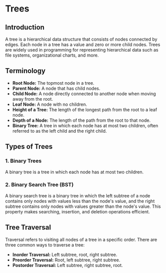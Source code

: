 # Trees

## Introduction
A tree is a hierarchical data structure that consists of nodes connected by edges. Each node in a tree has a value and zero or more child nodes. Trees are widely used in programming for representing hierarchical data such as file systems, organizational charts, and more.

## Terminology
- **Root Node:** The topmost node in a tree.
- **Parent Node:** A node that has child nodes.
- **Child Node:** A node directly connected to another node when moving away from the root.
- **Leaf Node:** A node with no children.
- **Height of a Tree:** The length of the longest path from the root to a leaf node.
- **Depth of a Node:** The length of the path from the root to that node.
- **Binary Tree:** A tree in which each node has at most two children, often referred to as the left child and the right child.

## Types of Trees
### 1. Binary Trees
A binary tree is a tree in which each node has at most two children.

### 2. Binary Search Tree (BST)
A binary search tree is a binary tree in which the left subtree of a node contains only nodes with values less than the node's value, and the right subtree contains only nodes with values greater than the node's value. This property makes searching, insertion, and deletion operations efficient.

## Tree Traversal
Traversal refers to visiting all nodes of a tree in a specific order. There are three common ways to traverse a tree:
- **Inorder Traversal:** Left subtree, root, right subtree.
- **Preorder Traversal:** Root, left subtree, right subtree.
- **Postorder Traversal:** Left subtree, right subtree, root.
